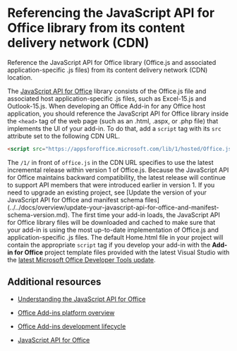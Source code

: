 
# Referencing the JavaScript API for Office library from its content delivery network (CDN)
Reference the JavaScript API for Office library (Office.js and associated application-specific .js files) from its content delivery network (CDN) location.


The [JavaScript API for Office](http://msdn.microsoft.com/library/b27e70c3-d87d-4d27-85e0-103996273298%28Office.15%29.aspx) library consists of the Office.js file and associated host application-specific .js files, such as Excel-15.js and Outlook-15.js. When developing an Office Add-in for any Office host application, you should reference the JavaScript API for Office library inside the `<head>` tag of the web page (such as an .html, .aspx, or .php file) that implements the UI of your add-in. To do that, add a `script` tag with its `src` attribute set to the following CDN URL.



```HTML
<script src="https://appsforoffice.microsoft.com/lib/1/hosted/Office.js" type="text/javascript"></script>
```

The  `/1/` in front of `office.js` in the CDN URL specifies to use the latest incremental release within version 1 of Office.js. Because the JavaScript API for Office maintains backward compatibility, the latest release will continue to support API members that were introduced earlier in version 1. If you need to upgrade an existing project, see [Update the version of your JavaScript API for Office and manifest schema files] (../../docs/overview/update-your-javascript-api-for-office-and-manifest-schema-version.md).
The first time your add-in loads, the JavaScript API for Office library files will be downloaded and cached to make sure that your add-in is using the most up-to-date implementation of Office.js and application-specific .js files.
The default Home.html file in your project will contain the appropriate  `script` tag if you develop your add-in with the **Add-in for Office** project template files provided with the latest Visual Studio with the [latest Microsoft Office Developer Tools update](https://www.visualstudio.com/features/office-tools-vs).

## Additional resources



- [Understanding the JavaScript API for Office](../../docs/overview/understanding-the-javascript-api-for-office.md)
    
- [Office Add-ins platform overview](../../docs/overview/platform-overview.md)
    
- [Office Add-ins development lifecycle](../../docs/design/add-in-development-lifecycle.md)
    
- [JavaScript API for Office](http://msdn.microsoft.com/library/b27e70c3-d87d-4d27-85e0-103996273298%28Office.15%29.aspx)
    
